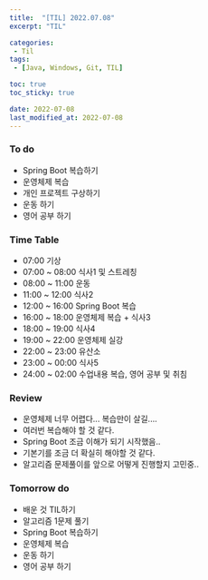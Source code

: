 ```yaml
---
title:  "[TIL] 2022.07.08"
excerpt: "TIL"

categories:
 - Til
tags:
 - [Java, Windows, Git, TIL]

toc: true
toc_sticky: true

date: 2022-07-08
last_modified_at: 2022-07-08
---
```



### To do
- Spring Boot 복습하기
- 운영체제 복습 
- 개인 프로젝트 구상하기
- 운동 하기
- 영어 공부 하기   


### Time Table
- 07:00 기상
- 07:00 ~ 08:00 식사1 및 스트레칭
- 08:00 ~ 11:00 운동
- 11:00 ~ 12:00 식사2
- 12:00 ~ 16:00 Spring Boot 복습
- 16:00 ~ 18:00 운영체제 복습 + 식사3
- 18:00 ~ 19:00 식사4
- 19:00 ~ 22:00 운영체제 실강
- 22:00 ~ 23:00 유산소
- 23:00 ~ 00:00 식사5
- 24:00 ~ 02:00 수업내용 복습, 영어 공부 및 취침                   


### Review
- 운영체제 너무 어렵다... 복습만이 살길....
- 여러번 복습해야 할 것 같다.
- Spring Boot 조금 이해가 되기 시작했음..
- 기본기를 조금 더 확실히 해야할 것 같다.   
- 알고리즘 문제풀이를 앞으로 어떻게 진행할지 고민중..      
 


### Tomorrow do
- 배운 것 TIL하기
- 알고리즘 1문제 풀기
- Spring Boot 복습하기
- 운영체제 복습
- 운동 하기
- 영어 공부 하기
